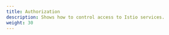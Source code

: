 ```yaml
---
title: Authorization
description: Shows how to control access to Istio services.
weight: 30
---
```

